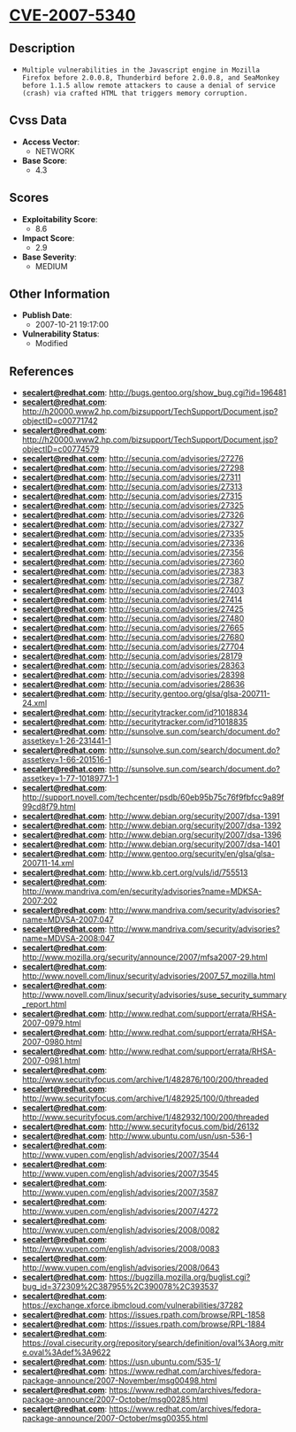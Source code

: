 
# [CVE-2007-5340](https://cve.mitre.org/cgi-bin/cvename.cgi?name=CVE-2007-5340)

## Description

- `Multiple vulnerabilities in the Javascript engine in Mozilla Firefox before 2.0.0.8, Thunderbird before 2.0.0.8, and SeaMonkey before 1.1.5 allow remote attackers to cause a denial of service (crash) via crafted HTML that triggers memory corruption.`

## Cvss Data

- **Access Vector**:
  - NETWORK
- **Base Score**:
  - 4.3

## Scores

- **Exploitability Score**:
  - 8.6
- **Impact Score**:
  - 2.9
- **Base Severity**:
  - MEDIUM

## Other Information

- **Publish Date**:
  - 2007-10-21 19:17:00
- **Vulnerability Status**:
  - Modified

## References

- **secalert@redhat.com**: http://bugs.gentoo.org/show_bug.cgi?id=196481
- **secalert@redhat.com**: http://h20000.www2.hp.com/bizsupport/TechSupport/Document.jsp?objectID=c00771742
- **secalert@redhat.com**: http://h20000.www2.hp.com/bizsupport/TechSupport/Document.jsp?objectID=c00774579
- **secalert@redhat.com**: http://secunia.com/advisories/27276
- **secalert@redhat.com**: http://secunia.com/advisories/27298
- **secalert@redhat.com**: http://secunia.com/advisories/27311
- **secalert@redhat.com**: http://secunia.com/advisories/27313
- **secalert@redhat.com**: http://secunia.com/advisories/27315
- **secalert@redhat.com**: http://secunia.com/advisories/27325
- **secalert@redhat.com**: http://secunia.com/advisories/27326
- **secalert@redhat.com**: http://secunia.com/advisories/27327
- **secalert@redhat.com**: http://secunia.com/advisories/27335
- **secalert@redhat.com**: http://secunia.com/advisories/27336
- **secalert@redhat.com**: http://secunia.com/advisories/27356
- **secalert@redhat.com**: http://secunia.com/advisories/27360
- **secalert@redhat.com**: http://secunia.com/advisories/27383
- **secalert@redhat.com**: http://secunia.com/advisories/27387
- **secalert@redhat.com**: http://secunia.com/advisories/27403
- **secalert@redhat.com**: http://secunia.com/advisories/27414
- **secalert@redhat.com**: http://secunia.com/advisories/27425
- **secalert@redhat.com**: http://secunia.com/advisories/27480
- **secalert@redhat.com**: http://secunia.com/advisories/27665
- **secalert@redhat.com**: http://secunia.com/advisories/27680
- **secalert@redhat.com**: http://secunia.com/advisories/27704
- **secalert@redhat.com**: http://secunia.com/advisories/28179
- **secalert@redhat.com**: http://secunia.com/advisories/28363
- **secalert@redhat.com**: http://secunia.com/advisories/28398
- **secalert@redhat.com**: http://secunia.com/advisories/28636
- **secalert@redhat.com**: http://security.gentoo.org/glsa/glsa-200711-24.xml
- **secalert@redhat.com**: http://securitytracker.com/id?1018834
- **secalert@redhat.com**: http://securitytracker.com/id?1018835
- **secalert@redhat.com**: http://sunsolve.sun.com/search/document.do?assetkey=1-26-231441-1
- **secalert@redhat.com**: http://sunsolve.sun.com/search/document.do?assetkey=1-66-201516-1
- **secalert@redhat.com**: http://sunsolve.sun.com/search/document.do?assetkey=1-77-1018977.1-1
- **secalert@redhat.com**: http://support.novell.com/techcenter/psdb/60eb95b75c76f9fbfcc9a89f99cd8f79.html
- **secalert@redhat.com**: http://www.debian.org/security/2007/dsa-1391
- **secalert@redhat.com**: http://www.debian.org/security/2007/dsa-1392
- **secalert@redhat.com**: http://www.debian.org/security/2007/dsa-1396
- **secalert@redhat.com**: http://www.debian.org/security/2007/dsa-1401
- **secalert@redhat.com**: http://www.gentoo.org/security/en/glsa/glsa-200711-14.xml
- **secalert@redhat.com**: http://www.kb.cert.org/vuls/id/755513
- **secalert@redhat.com**: http://www.mandriva.com/en/security/advisories?name=MDKSA-2007:202
- **secalert@redhat.com**: http://www.mandriva.com/security/advisories?name=MDVSA-2007:047
- **secalert@redhat.com**: http://www.mandriva.com/security/advisories?name=MDVSA-2008:047
- **secalert@redhat.com**: http://www.mozilla.org/security/announce/2007/mfsa2007-29.html
- **secalert@redhat.com**: http://www.novell.com/linux/security/advisories/2007_57_mozilla.html
- **secalert@redhat.com**: http://www.novell.com/linux/security/advisories/suse_security_summary_report.html
- **secalert@redhat.com**: http://www.redhat.com/support/errata/RHSA-2007-0979.html
- **secalert@redhat.com**: http://www.redhat.com/support/errata/RHSA-2007-0980.html
- **secalert@redhat.com**: http://www.redhat.com/support/errata/RHSA-2007-0981.html
- **secalert@redhat.com**: http://www.securityfocus.com/archive/1/482876/100/200/threaded
- **secalert@redhat.com**: http://www.securityfocus.com/archive/1/482925/100/0/threaded
- **secalert@redhat.com**: http://www.securityfocus.com/archive/1/482932/100/200/threaded
- **secalert@redhat.com**: http://www.securityfocus.com/bid/26132
- **secalert@redhat.com**: http://www.ubuntu.com/usn/usn-536-1
- **secalert@redhat.com**: http://www.vupen.com/english/advisories/2007/3544
- **secalert@redhat.com**: http://www.vupen.com/english/advisories/2007/3545
- **secalert@redhat.com**: http://www.vupen.com/english/advisories/2007/3587
- **secalert@redhat.com**: http://www.vupen.com/english/advisories/2007/4272
- **secalert@redhat.com**: http://www.vupen.com/english/advisories/2008/0082
- **secalert@redhat.com**: http://www.vupen.com/english/advisories/2008/0083
- **secalert@redhat.com**: http://www.vupen.com/english/advisories/2008/0643
- **secalert@redhat.com**: https://bugzilla.mozilla.org/buglist.cgi?bug_id=372309%2C387955%2C390078%2C393537
- **secalert@redhat.com**: https://exchange.xforce.ibmcloud.com/vulnerabilities/37282
- **secalert@redhat.com**: https://issues.rpath.com/browse/RPL-1858
- **secalert@redhat.com**: https://issues.rpath.com/browse/RPL-1884
- **secalert@redhat.com**: https://oval.cisecurity.org/repository/search/definition/oval%3Aorg.mitre.oval%3Adef%3A9622
- **secalert@redhat.com**: https://usn.ubuntu.com/535-1/
- **secalert@redhat.com**: https://www.redhat.com/archives/fedora-package-announce/2007-November/msg00498.html
- **secalert@redhat.com**: https://www.redhat.com/archives/fedora-package-announce/2007-October/msg00285.html
- **secalert@redhat.com**: https://www.redhat.com/archives/fedora-package-announce/2007-October/msg00355.html
